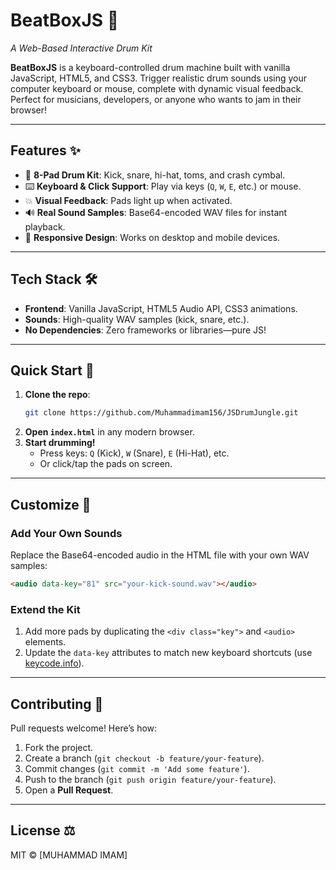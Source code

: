 
# **BeatBoxJS** 🥁  
*A Web-Based Interactive Drum Kit*  

 

**BeatBoxJS** is a keyboard-controlled drum machine built with vanilla JavaScript, HTML5, and CSS3. Trigger realistic drum sounds using your computer keyboard or mouse, complete with dynamic visual feedback. Perfect for musicians, developers, or anyone who wants to jam in their browser!  

---

## **Features** ✨  
- 🎹 **8-Pad Drum Kit**: Kick, snare, hi-hat, toms, and crash cymbal.  
- ⌨️ **Keyboard & Click Support**: Play via keys (`Q`, `W`, `E`, etc.) or mouse.  
- 💥 **Visual Feedback**: Pads light up when activated.  
- 🔊 **Real Sound Samples**: Base64-encoded WAV files for instant playback.  
- 📱 **Responsive Design**: Works on desktop and mobile devices.  

---

## **Tech Stack** 🛠️  
- **Frontend**: Vanilla JavaScript, HTML5 Audio API, CSS3 animations.  
- **Sounds**: High-quality WAV samples (kick, snare, etc.).  
- **No Dependencies**: Zero frameworks or libraries—pure JS!  

---

## **Quick Start** 🚀  
1. **Clone the repo**:  
   ```bash
   git clone https://github.com/Muhammadimam156/JSDrumJungle.git
   ```
2. **Open `index.html`** in any modern browser.  
3. **Start drumming!**  
   - Press keys: `Q` (Kick), `W` (Snare), `E` (Hi-Hat), etc.  
   - Or click/tap the pads on screen.  

---

## **Customize** 🎨  
### **Add Your Own Sounds**  
Replace the Base64-encoded audio in the HTML file with your own WAV samples:  
```html
<audio data-key="81" src="your-kick-sound.wav"></audio>
```

### **Extend the Kit**  
1. Add more pads by duplicating the `<div class="key">` and `<audio>` elements.  
2. Update the `data-key` attributes to match new keyboard shortcuts (use [keycode.info](https://keycode.info/)).  

---

## **Contributing** 🤝  
Pull requests welcome! Here’s how:  
1. Fork the project.  
2. Create a branch (`git checkout -b feature/your-feature`).  
3. Commit changes (`git commit -m 'Add some feature'`).  
4. Push to the branch (`git push origin feature/your-feature`).  
5. Open a **Pull Request**.  

---

## **License** ⚖️  
MIT © [MUHAMMAD IMAM]  

